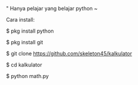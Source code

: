 
" Hanya pelajar yang belajar python ~

Cara install:

$ pkg install python

$ pkg install git

$ git clone https://github.com/skeleton45/kalkulator

$ cd kalkulator

$ python math.py
